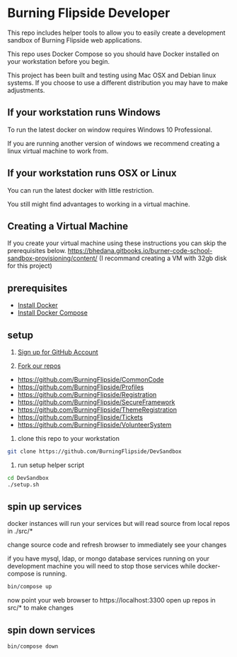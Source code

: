 # Burning Flipside Developer

This repo includes helper tools to allow you to easily create a development sandbox of Burning Flipside web applications.

This repo uses Docker Compose so you should have Docker installed on your workstation before you begin.

This project has been built and testing using Mac OSX and Debian linux systems.
If you choose to use a different distribution you may have to make adjustments.

## If your workstation runs Windows

To run the latest docker on window requires Windows 10 Professional.

If you are running another version of windows we recommend creating a linux virtual machine to work from.

## If your workstation runs OSX or Linux

You can run the latest docker with little restriction.

You still might find advantages to working in a virtual machine.

## Creating a Virtual Machine

If you create your virtual machine using these instructions you can skip the prerequisites below.
https://bhedana.gitbooks.io/burner-code-school-sandbox-provisioning/content/
(I recommand creating a VM with 32gb disk for this project)

## prerequisites

* [Install Docker](https://www.docker.com/products/overview)
* [Install Docker Compose](https://docs.docker.com/compose/install/)

## setup

1. [Sign up for GitHub Account](https://github.com)

1. [Fork our repos](https://help.github.com/articles/fork-a-repo/)

* https://github.com/BurningFlipside/CommonCode
* https://github.com/BurningFlipside/Profiles
* https://github.com/BurningFlipside/Registration
* https://github.com/BurningFlipside/SecureFramework
* https://github.com/BurningFlipside/ThemeRegistration
* https://github.com/BurningFlipside/Tickets
* https://github.com/BurningFlipside/VolunteerSystem

1. clone this repo to your workstation

  ```sh
  git clone https://github.com/BurningFlipside/DevSandbox
  ```

1. run setup helper script

  ```sh
  cd DevSandbox
  ./setup.sh
  ```

## spin up services

docker instances will run your services but will read source from local repos in ./src/*

change source code and refresh browser to immediately see your changes

if you have mysql, ldap, or mongo database services running on your development machine you will need to stop those services while docker-compose is running.

```sh
bin/compose up
```

now point your web browser to https://localhost:3300
open up repos in src/* to make changes

## spin down services

```sh
bin/compose down
```
